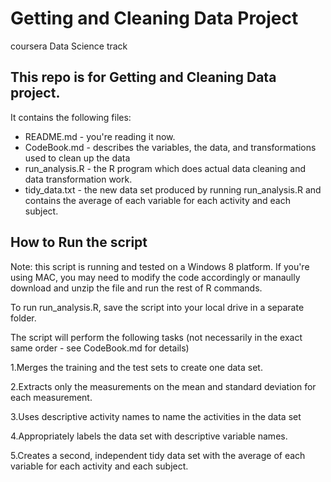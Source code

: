 # Getting and Cleaning Data Project
coursera Data Science track

## This repo is for Getting and Cleaning Data project.  

It contains the following files:

* README.md - you're reading it now.
* CodeBook.md - describes the variables, the data, and transformations used to clean up the data 
* run_analysis.R - the R program which does actual data cleaning and data transformation work.
* tidy_data.txt - the new data set produced by running run_analysis.R and contains the average of each variable
  for each activity and each subject.

## How to Run the script
Note: this script is running and tested on a Windows 8 platform.  If you're using MAC, you may need to modify
the code accordingly or manaully download and unzip the file and run the rest of R commands.

To run run_analysis.R, save the script into your local drive in a separate folder.

The script will perform the following tasks (not necessarily in the exact same order - see CodeBook.md for details)

1.Merges the training and the test sets to create one data set.

2.Extracts only the measurements on the mean and standard deviation for each measurement.

3.Uses descriptive activity names to name the activities in the data set

4.Appropriately labels the data set with descriptive variable names. 

5.Creates a second, independent tidy data set with the average of each variable for each activity and each subject. 

